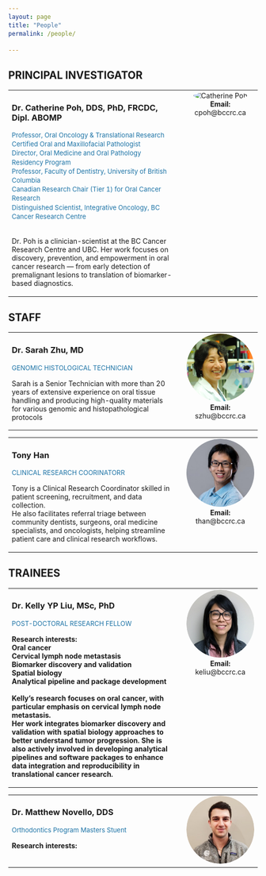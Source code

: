```yaml
---
layout: page
title: "People"
permalink: /people/

---
```

## PRINCIPAL INVESTIGATOR
<table style="border:none; width:100%;">
<tr style="border:none;">
<td style="vertical-align:top; padding-right:20px; border:none;">

<h3>Dr. Catherine Poh, DDS, PhD, FRCDC, Dipl. ABOMP</h3>
<p style="font-size:13px; color:#1c73a6 !important; margin-top:0; line-height:1.4;">
Professor, Oral Oncology & Translational Research<br>
Certified Oral and Maxillofacial Pathologist<br>
Director, Oral Medicine and Oral Pathology Residency Program<br>
Professor, Faculty of Dentistry, University of British Columbia<br>
Canadian Research Chair (Tier 1) for Oral Cancer Research<br>
Distinguished Scientist, Integrative Oncology, BC Cancer Research Centre<br><br>
</p>

<p>
Dr. Poh is a clinician-scientist at the BC Cancer Research Centre and UBC. Her work focuses on discovery, prevention, and empowerment in oral cancer research —  from early detection of premalignant lesions to translation of biomarker-based diagnostics.
</p>
</td>

<td style="vertical-align:top; width:30%; text-align:center; border:none;">
<img src="pohlab/images/people/catherine_poh.png"
     alt="Catherine Poh"
     style="width:300px; aspect-ratio:1/1; object-fit:cover; border-radius:50%;">
  <strong>Email:</strong> cpoh@bccrc.ca<br>
</td>

</tr>
</table>

## STAFF
<table style="border:none; width:100%;">
<tr style="border:none;">
<td style="vertical-align:top; padding-right:20px; border:none;">

<h3>Dr. Sarah Zhu, MD</h3>
<p style="font-size:13px; color:#1c73a6 !important; margin-top:0; line-height:1.4;">
GENOMIC HISTOLOGICAL TECHNICIAN<br>
</p>
<p>
Sarah is a Senior Technician with more than 20 years of extensive experience on oral tissue handling and producing high-quality materials for various genomic and histopathological protocols
</p>
</td>

<td style="vertical-align:top; width:30%; text-align:center; border:none;">
  <img src="/images/people/sarah_zhu.png" alt="Sarah Zhu"
       style="width:250px; aspect-ratio:1/1; object-fit:cover; border-radius:50%;"><br>
  <strong>Email:</strong> szhu@bccrc.ca<br>
</td>

</tr>
</table>

<table style="border:none; width:100%;">
<tr style="border:none;">
<td style="vertical-align:top; padding-right:20px; border:none;">
<h3>Tony Han</h3>
<p style="font-size:13px; color:#1c73a6 !important; margin-top:0; line-height:1.4;">
CLINICAL RESEARCH COORINATORR<br>
</p>
<p>
Tony is a Clinical Research Coordinator skilled in patient screening, recruitment, and data collection.<br>
He also facilitates referral triage between community dentists, surgeons, oral medicine specialists, and oncologists, helping streamline patient care and clinical research workflows.
</p>
</td>

<td style="vertical-align:top; width:30%; text-align:center; border:none;">
  <img src="/images/people/tony_han.png" alt="Tony Han"
       style="width:250px; aspect-ratio:1/1; object-fit:cover; border-radius:50%;"><br>
  <strong>Email:</strong> than@bccrc.ca<br>
</td>

</tr>
</table>

## TRAINEES
<table style="border:none; width:100%;">
<tr style="border:none;">
<td style="vertical-align:top; padding-right:20px; border:none;">

<h3>Dr. Kelly YP Liu, MSc, PhD</h3>
<p style="font-size:13px; color:#1c73a6 !important; margin-top:0; line-height:1.4;">
POST-DOCTORAL RESEARCH FELLOW<br>
</p>
<p style="font-weight:bold;">Research interests:</br>
Oral cancer</br>
Cervical lymph node metastasis</br>
Biomarker discovery and validation</br>
Spatial biology</br>
Analytical pipeline and package development</br></br>
Kelly’s research focuses on oral cancer, with particular emphasis on cervical lymph node metastasis.</br>
Her work integrates biomarker discovery and validation with spatial biology approaches to better understand tumor progression.
She is also actively involved in developing analytical pipelines and software packages to enhance data integration and reproducibility in translational cancer research.
</p>
</td>

<td style="vertical-align:top; width:30%; text-align:center; border:none;">
  <img src="/images/people/kelly_liu.png" alt="Kelly Liu"
       style="width:300px; aspect-ratio:1/1; object-fit:cover; border-radius:50%;"><br>
  <strong>Email:</strong> keliu@bccrc.ca<br>
</td>

<table style="border:none; width:100%;">
<tr style="border:none;">
<td style="vertical-align:top; padding-right:20px; border:none;">

<h3>Dr. Matthew Novello, DDS</h3>
<p style="font-size:13px; color:#1c73a6 !important; margin-top:0; line-height:1.4;">
Orthodontics Program Masters Stuent<br>
</p>
<p style="font-weight:bold;">Research interests:</br>
</p>
</td>

<td style="vertical-align:top; width:30%; text-align:center; border:none;">
  <img src="/images/people/matthew_novello.png" alt="Matthew Novello"
       style="width:300px; aspect-ratio:1/1; object-fit:cover; border-radius:50%;"><br>
</td>
